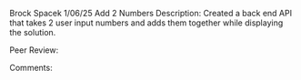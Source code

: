 Brock Spacek
1/06/25
Add 2 Numbers
Description: Created a back end API that takes 2 user input numbers and adds them together while displaying the solution.

Peer Review: 

Comments: 
